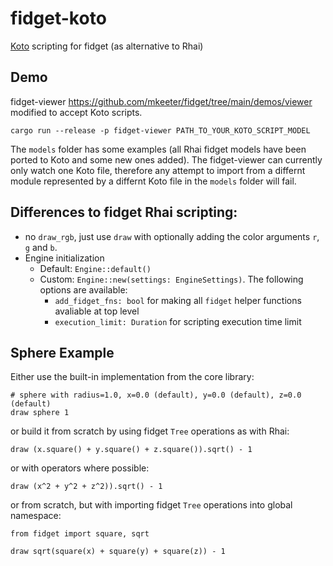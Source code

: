 # fidget-koto
[Koto](https:://koto.dev) scripting for fidget (as alternative to Rhai)

## Demo
fidget-viewer https://github.com/mkeeter/fidget/tree/main/demos/viewer modified to accept Koto scripts.
```Shell
cargo run --release -p fidget-viewer PATH_TO_YOUR_KOTO_SCRIPT_MODEL
```
The `models` folder has some examples (all Rhai fidget models have been ported to Koto and some new ones added). The fidget-viewer can currently only watch one Koto file, therefore any attempt to import from a differnt module represented by a differnt Koto file in the `models` folder will fail.

## Differences to fidget Rhai scripting:
* no `draw_rgb`, just use `draw` with optionally adding the color arguments `r`, `g` and `b`.
* Engine initialization
  * Default: `Engine::default()`
  * Custom: `Engine::new(settings: EngineSettings)`. The following options are available:
    * `add_fidget_fns: bool` for making all `fidget` helper functions avaliable at top level
    * `execution_limit: Duration` for scripting execution time limit

## Sphere Example
Either use the built-in implementation from the core library:
```koto
# sphere with radius=1.0, x=0.0 (default), y=0.0 (default), z=0.0 (default)
draw sphere 1
```
or build it from scratch by using fidget `Tree` operations as with Rhai:
```koto
draw (x.square() + y.square() + z.square()).sqrt() - 1
```
or with operators where possible:
```koto
draw (x^2 + y^2 + z^2)).sqrt() - 1
```
or from scratch, but with importing fidget `Tree` operations into global namespace:
```koto
from fidget import square, sqrt

draw sqrt(square(x) + square(y) + square(z)) - 1
```
